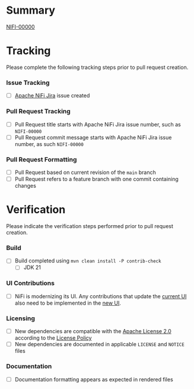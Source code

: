 <!-- Licensed to the Apache Software Foundation (ASF) under one or more -->
<!-- contributor license agreements.  See the NOTICE file distributed with -->
<!-- this work for additional information regarding copyright ownership. -->
<!-- The ASF licenses this file to You under the Apache License, Version 2.0 -->
<!-- (the "License"); you may not use this file except in compliance with -->
<!-- the License.  You may obtain a copy of the License at -->
<!--     http://www.apache.org/licenses/LICENSE-2.0 -->
<!-- Unless required by applicable law or agreed to in writing, software -->
<!-- distributed under the License is distributed on an "AS IS" BASIS, -->
<!-- WITHOUT WARRANTIES OR CONDITIONS OF ANY KIND, either express or implied. -->
<!-- See the License for the specific language governing permissions and -->
<!-- limitations under the License. -->

# Summary

[NIFI-00000](https://issues.apache.org/jira/browse/NIFI-00000)

# Tracking

Please complete the following tracking steps prior to pull request creation.

### Issue Tracking

- [ ] [Apache NiFi Jira](https://issues.apache.org/jira/browse/NIFI) issue created

### Pull Request Tracking

- [ ] Pull Request title starts with Apache NiFi Jira issue number, such as `NIFI-00000`
- [ ] Pull Request commit message starts with Apache NiFi Jira issue number, as such `NIFI-00000`

### Pull Request Formatting

- [ ] Pull Request based on current revision of the `main` branch
- [ ] Pull Request refers to a feature branch with one commit containing changes

# Verification

Please indicate the verification steps performed prior to pull request creation.

### Build

- [ ] Build completed using `mvn clean install -P contrib-check`
  - [ ] JDK 21

### UI Contributions

- [ ] NiFi is modernizing its UI. Any contributions that update the [current UI](https://github.com/apache/nifi/tree/main/nifi-nar-bundles/nifi-framework-bundle/nifi-framework/nifi-web/nifi-web-ui) also need to be implemented in the [new UI](https://github.com/apache/nifi/tree/main/nifi-nar-bundles/nifi-framework-bundle/nifi-framework/nifi-web/nifi-web-frontend/src/main/nifi).  

### Licensing

- [ ] New dependencies are compatible with the [Apache License 2.0](https://apache.org/licenses/LICENSE-2.0) according to the [License Policy](https://www.apache.org/legal/resolved.html)
- [ ] New dependencies are documented in applicable `LICENSE` and `NOTICE` files

### Documentation

- [ ] Documentation formatting appears as expected in rendered files
